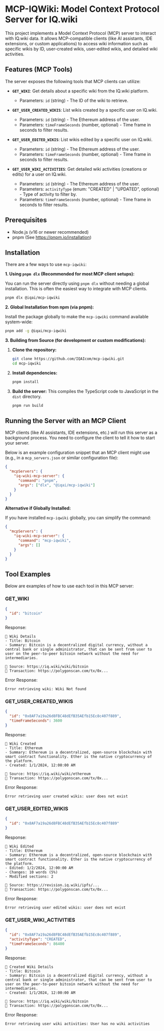 # MCP-IQWiki: Model Context Protocol Server for IQ.wiki

This project implements a Model Context Protocol (MCP) server to interact with IQ.wiki data. It allows MCP-compatible clients (like AI assistants, IDE extensions, or custom applications) to access wiki information such as specific wikis by ID, user-created wikis, user-edited wikis, and detailed wiki activities.

## Features (MCP Tools)

The server exposes the following tools that MCP clients can utilize:

- **`GET_WIKI`**: Get details about a specific wiki from the IQ.wiki platform.

  - Parameters: `id` (string) - The ID of the wiki to retrieve.

- **`GET_USER_CREATED_WIKIS`**: List wikis created by a specific user on IQ.wiki.

  - Parameters: `id` (string) - The Ethereum address of the user.
  - Parameters: `timeFrameSeconds` (number, optional) - Time frame in seconds to filter results.

- **`GET_USER_EDITED_WIKIS`**: List wikis edited by a specific user on IQ.wiki.

  - Parameters: `id` (string) - The Ethereum address of the user.
  - Parameters: `timeFrameSeconds` (number, optional) - Time frame in seconds to filter results.

- **`GET_USER_WIKI_ACTIVITIES`**: Get detailed wiki activities (creations or edits) for a user on IQ.wiki.
  - Parameters: `id` (string) - The Ethereum address of the user.
  - Parameters: `activityType` (enum: "CREATED" | "UPDATED", optional) - Type of activity to filter by.
  - Parameters: `timeFrameSeconds` (number, optional) - Time frame in seconds to filter results.

## Prerequisites

- Node.js (v16 or newer recommended)
- pnpm (See <https://pnpm.io/installation>)

## Installation

There are a few ways to use `mcp-iqwiki`:

**1. Using `pnpm dlx` (Recommended for most MCP client setups):**

You can run the server directly using `pnpm dlx` without needing a global installation. This is often the easiest way to integrate with MCP clients.

```bash
pnpm dlx @iqai/mcp-iqwiki
```

**2. Global Installation from npm (via pnpm):**

Install the package globally to make the `mcp-iqwiki` command available system-wide:

```bash
pnpm add -g @iqai/mcp-iqwiki
```

**3. Building from Source (for development or custom modifications):**

1.  **Clone the repository:**

    ```bash
    git clone https://github.com/IQAIcom/mcp-iqwiki.git
    cd mcp-iqwiki
    ```

2.  **Install dependencies:**

    ```bash
    pnpm install
    ```

3.  **Build the server:**
    This compiles the TypeScript code to JavaScript in the `dist` directory.

    ```bash
    pnpm run build
    ```

## Running the Server with an MCP Client

MCP clients (like AI assistants, IDE extensions, etc.) will run this server as a background process. You need to configure the client to tell it how to start your server.

Below is an example configuration snippet that an MCP client might use (e.g., in a `mcp_servers.json` or similar configuration file):

```json
{
  "mcpServers": {
    "iq-wiki-mcp-server": {
      "command": "pnpm",
      "args": ["dlx", "@iqai/mcp-iqwiki"]
    }
  }
}
```

**Alternative if Globally Installed:**

If you have installed `mcp-iqwiki` globally, you can simplify the command:

```json
{
  "mcpServers": {
    "iq-wiki-mcp-server": {
      "command": "mcp-iqwiki",
      "args": []
    }
  }
}
```

## Tool Examples

Below are examples of how to use each tool in this MCP server:

### GET_WIKI

```json
{
  "id": "bitcoin"
}
```

Response:

```
📜 Wiki Details
- Title: Bitcoin
- Summary: Bitcoin is a decentralized digital currency, without a central bank or single administrator, that can be sent from user to user on the peer-to-peer bitcoin network without the need for intermediaries.

🔗 Source: https://iq.wiki/wiki/bitcoin
🔗 Transaction: https://polygonscan.com/tx/0x...
```

Error Response:

```
Error retrieving wiki: Wiki Not found
```

### GET_USER_CREATED_WIKIS

```json
{
  "id": "0x8AF7a19a26d8FBC48dEfB35AEfb15Ec8c407f889",
  "timeFrameSeconds": 3600
}
```

Response:

```
📜 Wiki Created
- Title: Ethereum
- Summary: Ethereum is a decentralized, open-source blockchain with smart contract functionality. Ether is the native cryptocurrency of the platform.
- Created: 1/1/2024, 12:00:00 AM

🔗 Source: https://iq.wiki/wiki/ethereum
🔗 Transaction: https://polygonscan.com/tx/0x...
```

Error Response:

```
Error retrieving user created wikis: user does not exist
```

### GET_USER_EDITED_WIKIS

```json
{
  "id": "0x8AF7a19a26d8FBC48dEfB35AEfb15Ec8c407f889"
}
```

Response:

```
📜 Wiki Edited
- Title: Ethereum
- Summary: Ethereum is a decentralized, open-source blockchain with smart contract functionality. Ether is the native cryptocurrency of the platform.
- Edited: 1/2/2024, 12:00:00 AM
- Changes: 10 words (5%)
- Modified sections: 2

🔗 Source: https://revision.iq.wiki/ipfs/...
🔗 Transaction: https://polygonscan.com/tx/0x...
```

Error Response:

```
Error retrieving user edited wikis: user does not exist
```

### GET_USER_WIKI_ACTIVITIES

```json
{
  "id": "0x8AF7a19a26d8FBC48dEfB35AEfb15Ec8c407f889",
  "activityType": "CREATED",
  "timeFrameSeconds": 86400
}
```

Response:

```
📜 Created Wiki Details
- Title: Bitcoin
- Summary: Bitcoin is a decentralized digital currency, without a central bank or single administrator, that can be sent from user to user on the peer-to-peer bitcoin network without the need for intermediaries.
- Created: 1/1/2024, 12:00:00 AM

🔗 Source: https://iq.wiki/wiki/bitcoin
🔗 Transaction: https://polygonscan.com/tx/0x...
```

Error Response:

```
Error retrieving user wiki activities: User has no wiki activities
```
